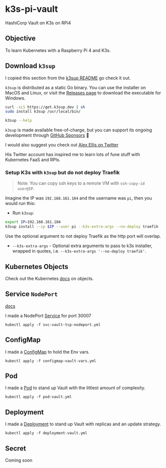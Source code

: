 # k3s-pi-vault
HashiCorp Vault on K3s on RPi4 


## Objective

To learn Kubernetes with a Raspberry Pi 4 and K3s.
 

## Download `k3sup` 

I copied this section from the [k3sup README](https://github.com/alexellis/k3sup/blob/master/README.md) go check it out.

`k3sup` is distributed as a static Go binary. You can use the installer on MacOS and Linux, or visit the [Releases page](https://github.com/alexellis/k3sup/releases) to download the executable for Windows.

```sh
curl -sLS https://get.k3sup.dev | sh
sudo install k3sup /usr/local/bin/

k3sup --help
```
`k3sup` is made available free-of-charge, but you can support its ongoing development through [GitHub Sponsors](https://insiders.openfaas.io/) 💪

I would also suggest you check out [Alex Ellis on Twitter](https://twitter.com/alexellisuk)

His Twitter account has inspired me to learn lots of fune stuff with Kubernetes FaaS and RPIs.


### Setup K3s with `k3sup` but do not deploy Traefik

> Note: You can copy ssh keys to a remote VM with `ssh-copy-id user@IP`.

Imagine the IP was `192.168.161.104` and the username was `pi`, then you would run this:

* Run `k3sup`:

```sh
export IP=192.168.161.104
k3sup install --ip $IP --user pi --k3s-extra-args --no-deploy traefik
```

Use the optional argument to not deploy Traefik as the http port will overlap.

* `--k3s-extra-args` - Optional extra arguments to pass to k3s installer, wrapped in quotes, i.e. `--k3s-extra-args '--no-deploy traefik'`.

## Kubernetes Objects 
Check out the Kubernetes [docs](https://kubernetes.io/docs/concepts/overview/working-with-objects/kubernetes-objects/) on objects. 



## Service `NodePort` 
[docs](https://kubernetes.io/docs/concepts/services-networking/service/#nodeport)

I made a NodePort [Service](https://github.com/colin-mccarthy/k3s-pi-vault/blob/master/manifests/svc-vault-tcp-nodeport.yml)
for port 30007

```
kubectl apply -f svc-vault-tcp-nodeport.yml 
```

## ConfigMap

I made a [ConfigMap](https://github.com/colin-mccarthy/k3s-pi-vault/blob/master/manifests/configmap-vault-vars.yml)
to hold the Env vars.

```
kubectl apply -f configmap-vault-vars.yml 
```

## Pod

I made a [Pod](https://github.com/colin-mccarthy/k3s-pi-vault/blob/master/manifests/pod-vault.yml)
to stand up Vault with the littlest amount of complexity.

```
kubectl apply -f pod-vault.yml 
```

## Deployment

I made a [Deployment](https://github.com/colin-mccarthy/k3s-pi-vault/blob/master/manifests/deployment-vault.yml)
to stand up Vault with replicas and an update strategy.

```
kubectl apply -f deployment-vault.yml
```


## Secret

Coming soon







